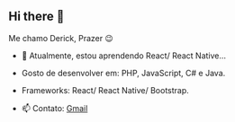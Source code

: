 ## Hi there 👋
<!--
**DerickRiedel/DerickRiedel** is a ✨ _special_ ✨ repository because its `README.md` (this file) appears on your GitHub profile.
-->
Me chamo Derick, Prazer :wink: 

- 🌱 Atualmente, estou aprendendo React/ React Native...

- Gosto de desenvolver em:  PHP, JavaScript, C# e Java.

- Frameworks: React/ React Native/ Bootstrap.
- 📫 Contato: <a href="mailto:derickalmeidariedel@gmail.com">Gmail</a>
